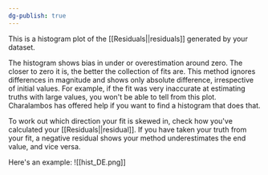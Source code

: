 ```yaml
---
dg-publish: true
---
```

This is a histogram plot of the [[Residuals||residuals]] generated by your dataset.

The histogram shows bias in under or overestimation around zero. The closer to zero it is, the better the collection of fits are. This method ignores differences in magnitude and shows only absolute difference, irrespective of initial values. For example, if the fit was very inaccurate at estimating truths with large values, you won't be able to tell from this plot. Charalambos has offered help if you want to find a histogram that does that.


To work out which direction your fit is skewed in, check how you've calculated your [[Residuals||residual]]. If you have taken your truth from your fit, a negative residual shows your method underestimates the end value, and vice versa.

Here's an example:
![[hist_DE.png]]
